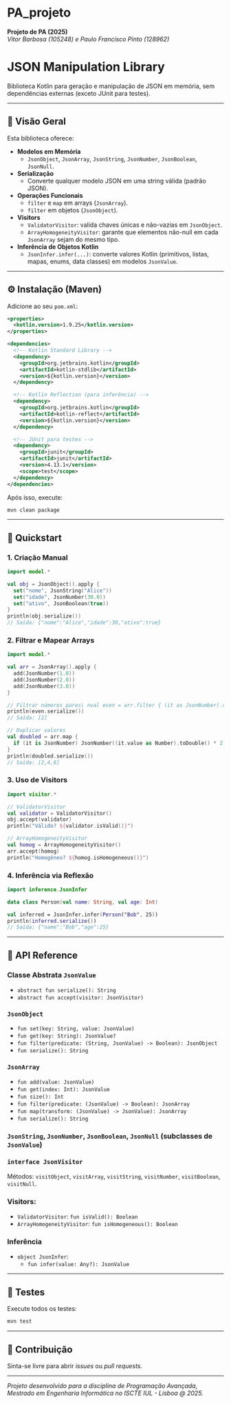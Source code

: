 # PA_projeto  
**Projeto de PA (2025)**  
*Vitor Barbosa (105248) e Paulo Francisco Pinto (128962)*  


# JSON Manipulation Library
Biblioteca Kotlin para geração e manipulação de JSON em memória, sem dependências externas (exceto JUnit para testes).

---
## 📖 Visão Geral
Esta biblioteca oferece:

- **Modelos em Memória**
  - `JsonObject`, `JsonArray`, `JsonString`, `JsonNumber`, `JsonBoolean`, `JsonNull`.
- **Serialização**
  - Converte qualquer modelo JSON em uma string válida (padrão JSON).
- **Operações Funcionais**
  - `filter` e `map` em arrays (`JsonArray`).
  - `filter` em objetos (`JsonObject`).
- **Visitors**
  - `ValidatorVisitor`: valida chaves únicas e não-vazias em `JsonObject`.
  - `ArrayHomogeneityVisitor`: garante que elementos não-null em cada `JsonArray` sejam do mesmo tipo.
- **Inferência de Objetos Kotlin**
  - `JsonInfer.infer(...)`: converte valores Kotlin (primitivos, listas, mapas, enums, data classes) em modelos `JsonValue`.

---
## ⚙️ Instalação (Maven)
Adicione ao seu `pom.xml`:

```xml
<properties>
  <kotlin.version>1.9.25</kotlin.version>
</properties>

<dependencies>
  <!-- Kotlin Standard Library -->
  <dependency>
    <groupId>org.jetbrains.kotlin</groupId>
    <artifactId>kotlin-stdlib</artifactId>
    <version>${kotlin.version}</version>
  </dependency>

  <!-- Kotlin Reflection (para inferência) -->
  <dependency>
    <groupId>org.jetbrains.kotlin</groupId>
    <artifactId>kotlin-reflect</artifactId>
    <version>${kotlin.version}</version>
  </dependency>

  <!-- JUnit para testes -->
  <dependency>
    <groupId>junit</groupId>
    <artifactId>junit</artifactId>
    <version>4.13.1</version>
    <scope>test</scope>
  </dependency>
</dependencies>
```

Após isso, execute:

```bash
mvn clean package
```

---
## 🚀 Quickstart

### 1. Criação Manual
```kotlin
import model.*

val obj = JsonObject().apply {
  set("nome", JsonString("Alice"))
  set("idade", JsonNumber(30.0))
  set("ativo", JsonBoolean(true))
}
println(obj.serialize())
// Saída: {"nome":"Alice","idade":30,"ativo":true}
```

### 2. Filtrar e Mapear Arrays
```kotlin
import model.*

val arr = JsonArray().apply {
  add(JsonNumber(1.0))
  add(JsonNumber(2.0))
  add(JsonNumber(3.0))
}

// Filtrar números pares\ nval even = arr.filter { (it as JsonNumber).value.toDouble() % 2 == 0.0 }
println(even.serialize())
// Saída: [2]

// Duplicar valores
val doubled = arr.map {
  if (it is JsonNumber) JsonNumber((it.value as Number).toDouble() * 2) else it
}
println(doubled.serialize())
// Saída: [2,4,6]
```

### 3. Uso de Visitors
```kotlin
import visitor.*

// ValidatorVisitor
val validator = ValidatorVisitor()
obj.accept(validator)
println("Válido? ${validator.isValid()}")

// ArrayHomogeneityVisitor
val homog = ArrayHomogeneityVisitor()
arr.accept(homog)
println("Homogêneo? ${homog.isHomogeneous()}")
```

### 4. Inferência via Reflexão
```kotlin
import inference.JsonInfer

data class Person(val name: String, val age: Int)

val inferred = JsonInfer.infer(Person("Bob", 25))
println(inferred.serialize())
// Saída: {"name":"Bob","age":25}
```

---
## 📑 API Reference

### Classe Abstrata `JsonValue`
- `abstract fun serialize(): String`
- `abstract fun accept(visitor: JsonVisitor)`

### `JsonObject`
- `fun set(key: String, value: JsonValue)`
- `fun get(key: String): JsonValue?`
- `fun filter(predicate: (String, JsonValue) -> Boolean): JsonObject`
- `fun serialize(): String`

### `JsonArray`
- `fun add(value: JsonValue)`
- `fun get(index: Int): JsonValue`
- `fun size(): Int`
- `fun filter(predicate: (JsonValue) -> Boolean): JsonArray`
- `fun map(transform: (JsonValue) -> JsonValue): JsonArray`
- `fun serialize(): String`

### `JsonString`, `JsonNumber`, `JsonBoolean`, `JsonNull` (subclasses de `JsonValue`)

### `interface JsonVisitor`
Métodos: `visitObject`, `visitArray`, `visitString`, `visitNumber`, `visitBoolean`, `visitNull`.

### Visitors:
- `ValidatorVisitor`: `fun isValid(): Boolean`
- `ArrayHomogeneityVisitor`: `fun isHomogeneous(): Boolean`

### Inferência
- `object JsonInfer`:
  - `fun infer(value: Any?): JsonValue`

---
## 🔧 Testes
Execute todos os testes:
```bash
mvn test
```

---
## 🤝 Contribuição
Sinta-se livre para abrir _issues_ ou _pull requests_.

---
*Projeto desenvolvido para a disciplina de Programação Avançada, Mestrado em Engenharia Informática no ISCTE IUL - Lisboa @ 2025.*
